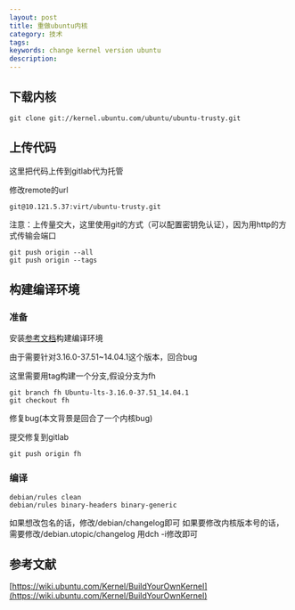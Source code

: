 ```yaml
---
layout: post
title: 重做ubuntu内核
category: 技术
tags: 
keywords: change kernel version ubuntu
description: 
---
```


## 下载内核 ##

    git clone git://kernel.ubuntu.com/ubuntu/ubuntu-trusty.git

## 上传代码 ##

这里把代码上传到gitlab代为托管

修改remote的url  

    git@10.121.5.37:virt/ubuntu-trusty.git

注意：上传量交大，这里使用git的方式（可以配置密钥免认证），因为用http的方式传输会端口

    git push origin --all
    git push origin --tags

## 构建编译环境 ##

### 准备 ###

安装[参考文档](https://wiki.ubuntu.com/Kernel/BuildYourOwnKernel)构建编译环境

由于需要针对3.16.0-37.51~14.04.1这个版本，回合bug

这里需要用tag构建一个分支,假设分支为fh

    git branch fh Ubuntu-lts-3.16.0-37.51_14.04.1
    git checkout fh

修复bug(本文背景是回合了一个内核bug)

提交修复到gitlab

    git push origin fh

### 编译 ###

    debian/rules clean
    debian/rules binary-headers binary-generic


如果想改包名的话，修改/debian/changelog即可
如果要修改内核版本号的话，需要修改/debian.utopic/changelog
用dch -i修改即可








## 参考文献 ##

[https://wiki.ubuntu.com/Kernel/BuildYourOwnKernel](https://wiki.ubuntu.com/Kernel/BuildYourOwnKernel)